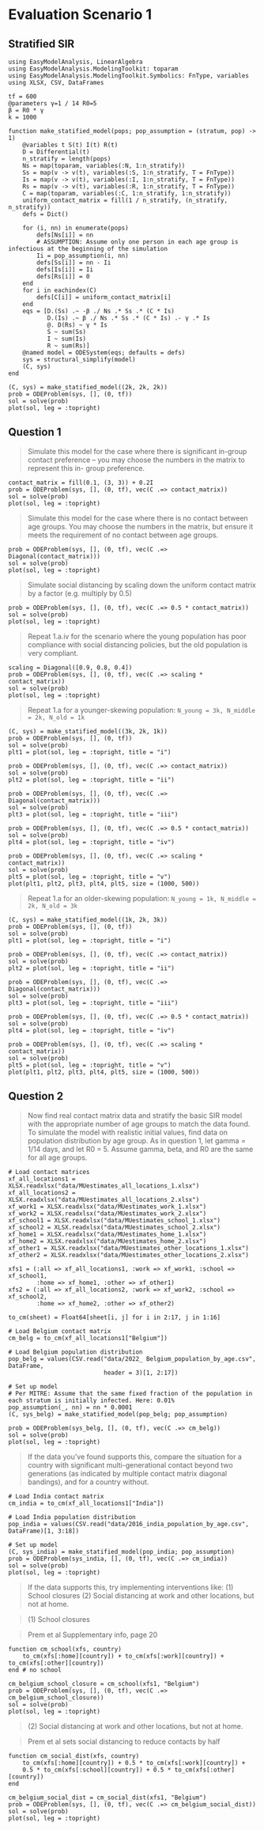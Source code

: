 # Evaluation Scenario 1

## Stratified SIR

```@example scenario1
using EasyModelAnalysis, LinearAlgebra
using EasyModelAnalysis.ModelingToolkit: toparam
using EasyModelAnalysis.ModelingToolkit.Symbolics: FnType, variables
using XLSX, CSV, DataFrames

tf = 600
@parameters γ=1 / 14 R0=5
β = R0 * γ
k = 1000

function make_statified_model(pops; pop_assumption = (stratum, pop) -> 1)
    @variables t S(t) I(t) R(t)
    D = Differential(t)
    n_stratify = length(pops)
    Ns = map(toparam, variables(:N, 1:n_stratify))
    Ss = map(v -> v(t), variables(:S, 1:n_stratify, T = FnType))
    Is = map(v -> v(t), variables(:I, 1:n_stratify, T = FnType))
    Rs = map(v -> v(t), variables(:R, 1:n_stratify, T = FnType))
    C = map(toparam, variables(:C, 1:n_stratify, 1:n_stratify))
    uniform_contact_matrix = fill(1 / n_stratify, (n_stratify, n_stratify))
    defs = Dict()

    for (i, nn) in enumerate(pops)
        defs[Ns[i]] = nn
        # ASSUMPTION: Assume only one person in each age group is infectious at the beginning of the simulation
        Ii = pop_assumption(i, nn)
        defs[Ss[i]] = nn - Ii
        defs[Is[i]] = Ii
        defs[Rs[i]] = 0
    end
    for i in eachindex(C)
        defs[C[i]] = uniform_contact_matrix[i]
    end
    eqs = [D.(Ss) .~ -β ./ Ns .* Ss .* (C * Is)
           D.(Is) .~ β ./ Ns .* Ss .* (C * Is) .- γ .* Is
           @. D(Rs) ~ γ * Is
           S ~ sum(Ss)
           I ~ sum(Is)
           R ~ sum(Rs)]
    @named model = ODESystem(eqs; defaults = defs)
    sys = structural_simplify(model)
    (C, sys)
end

(C, sys) = make_statified_model((2k, 2k, 2k))
prob = ODEProblem(sys, [], (0, tf))
sol = solve(prob)
plot(sol, leg = :topright)
```

## Question 1

> Simulate this model for the case where there is significant in-group contact
> preference – you may choose the numbers in the matrix to represent this in-
> group preference.

```@example scenario1
contact_matrix = fill(0.1, (3, 3)) + 0.2I
prob = ODEProblem(sys, [], (0, tf), vec(C .=> contact_matrix))
sol = solve(prob)
plot(sol, leg = :topright)
```

> Simulate this model for the case where there is no contact between age groups.
> You may choose the numbers in the matrix, but ensure it meets the requirement
> of no contact between age groups.

```@example scenario1
prob = ODEProblem(sys, [], (0, tf), vec(C .=> Diagonal(contact_matrix)))
sol = solve(prob)
plot(sol, leg = :topright)
```

> Simulate social distancing by scaling down the uniform contact matrix by a
> factor (e.g. multiply by 0.5)

```@example scenario1
prob = ODEProblem(sys, [], (0, tf), vec(C .=> 0.5 * contact_matrix))
sol = solve(prob)
plot(sol, leg = :topright)
```

> Repeat 1.a.iv for the scenario where the young population has poor compliance
> with social distancing policies, but the old population is very compliant.

```@example scenario1
scaling = Diagonal([0.9, 0.8, 0.4])
prob = ODEProblem(sys, [], (0, tf), vec(C .=> scaling * contact_matrix))
sol = solve(prob)
plot(sol, leg = :topright)
```

> Repeat 1.a for a younger-skewing population: `N_young = 3k, N_middle = 2k, N_old = 1k`

```@example scenario1
(C, sys) = make_statified_model((3k, 2k, 1k))
prob = ODEProblem(sys, [], (0, tf))
sol = solve(prob)
plt1 = plot(sol, leg = :topright, title = "i")

prob = ODEProblem(sys, [], (0, tf), vec(C .=> contact_matrix))
sol = solve(prob)
plt2 = plot(sol, leg = :topright, title = "ii")

prob = ODEProblem(sys, [], (0, tf), vec(C .=> Diagonal(contact_matrix)))
sol = solve(prob)
plt3 = plot(sol, leg = :topright, title = "iii")

prob = ODEProblem(sys, [], (0, tf), vec(C .=> 0.5 * contact_matrix))
sol = solve(prob)
plt4 = plot(sol, leg = :topright, title = "iv")

prob = ODEProblem(sys, [], (0, tf), vec(C .=> scaling * contact_matrix))
sol = solve(prob)
plt5 = plot(sol, leg = :topright, title = "v")
plot(plt1, plt2, plt3, plt4, plt5, size = (1000, 500))
```

> Repeat 1.a for an older-skewing population: `N_young = 1k, N_middle = 2k, N_old = 3k`

```@example scenario1
(C, sys) = make_statified_model((1k, 2k, 3k))
prob = ODEProblem(sys, [], (0, tf))
sol = solve(prob)
plt1 = plot(sol, leg = :topright, title = "i")

prob = ODEProblem(sys, [], (0, tf), vec(C .=> contact_matrix))
sol = solve(prob)
plt2 = plot(sol, leg = :topright, title = "ii")

prob = ODEProblem(sys, [], (0, tf), vec(C .=> Diagonal(contact_matrix)))
sol = solve(prob)
plt3 = plot(sol, leg = :topright, title = "iii")

prob = ODEProblem(sys, [], (0, tf), vec(C .=> 0.5 * contact_matrix))
sol = solve(prob)
plt4 = plot(sol, leg = :topright, title = "iv")

prob = ODEProblem(sys, [], (0, tf), vec(C .=> scaling * contact_matrix))
sol = solve(prob)
plt5 = plot(sol, leg = :topright, title = "v")
plot(plt1, plt2, plt3, plt4, plt5, size = (1000, 500))
```

## Question 2

> Now find real contact matrix data and stratify the basic SIR model with the appropriate number of age groups to match the data found. To simulate the model with realistic initial values, find data on population distribution by age group. As in question 1, let gamma = 1/14 days, and let R0 = 5. Assume gamma, beta, and R0 are the same for all age groups.

```@example scenario1
# Load contact matrices
xf_all_locations1 = XLSX.readxlsx("data/MUestimates_all_locations_1.xlsx")
xf_all_locations2 = XLSX.readxlsx("data/MUestimates_all_locations_2.xlsx")
xf_work1 = XLSX.readxlsx("data/MUestimates_work_1.xlsx")
xf_work2 = XLSX.readxlsx("data/MUestimates_work_2.xlsx")
xf_school1 = XLSX.readxlsx("data/MUestimates_school_1.xlsx")
xf_school2 = XLSX.readxlsx("data/MUestimates_school_2.xlsx")
xf_home1 = XLSX.readxlsx("data/MUestimates_home_1.xlsx")
xf_home2 = XLSX.readxlsx("data/MUestimates_home_2.xlsx")
xf_other1 = XLSX.readxlsx("data/MUestimates_other_locations_1.xlsx")
xf_other2 = XLSX.readxlsx("data/MUestimates_other_locations_2.xlsx")

xfs1 = (:all => xf_all_locations1, :work => xf_work1, :school => xf_school1,
        :home => xf_home1, :other => xf_other1)
xfs2 = (:all => xf_all_locations2, :work => xf_work2, :school => xf_school2,
        :home => xf_home2, :other => xf_other2)

to_cm(sheet) = Float64[sheet[i, j] for i in 2:17, j in 1:16]

# Load Belgium contact matrix
cm_belg = to_cm(xf_all_locations1["Belgium"])

# Load Belgium population distribution
pop_belg = values(CSV.read("data/2022_ Belgium_population_by_age.csv", DataFrame,
                           header = 3)[1, 2:17])

# Set up model
# Per MITRE: Assume that the same fixed fraction of the population in each stratum is initially infected. Here: 0.01%
pop_assumption(_, nn) = nn * 0.0001
(C, sys_belg) = make_statified_model(pop_belg; pop_assumption)

prob = ODEProblem(sys_belg, [], (0, tf), vec(C .=> cm_belg))
sol = solve(prob)
plot(sol, leg = :topright)
```

> If the data you’ve found supports this, compare the situation for a country with significant multi-generational contact beyond two generations (as indicated by multiple contact matrix diagonal bandings), and for a country without.

```@example scenario1
# Load India contact matrix
cm_india = to_cm(xf_all_locations1["India"])

# Load India population distribution
pop_india = values(CSV.read("data/2016_india_population_by_age.csv", DataFrame)[1, 3:18])

# Set up model
(C, sys_india) = make_statified_model(pop_india; pop_assumption)
prob = ODEProblem(sys_india, [], (0, tf), vec(C .=> cm_india))
sol = solve(prob)
plot(sol, leg = :topright)
```

> If the data supports this, try implementing interventions like: (1) School closures (2) Social distancing at work and other locations, but not at home.

> (1) School closures

> Prem et al Supplementary info, page 20

```@example scenario1
function cm_school(xfs, country)
    to_cm(xfs[:home][country]) + to_cm(xfs[:work][country]) + to_cm(xfs[:other][country])
end # no school

cm_belgium_school_closure = cm_school(xfs1, "Belgium")
prob = ODEProblem(sys, [], (0, tf), vec(C .=> cm_belgium_school_closure))
sol = solve(prob)
plot(sol, leg = :topright)
```

> (2) Social distancing at work and other locations, but not at home.

> Prem et al sets social distancing to reduce contacts by half

```@example scenario1
function cm_social_dist(xfs, country)
    to_cm(xfs[:home][country]) + 0.5 * to_cm(xfs[:work][country]) +
    0.5 * to_cm(xfs[:school][country]) + 0.5 * to_cm(xfs[:other][country])
end

cm_belgium_social_dist = cm_social_dist(xfs1, "Belgium")
prob = ODEProblem(sys, [], (0, tf), vec(C .=> cm_belgium_social_dist))
sol = solve(prob)
plot(sol, leg = :topright)
```
